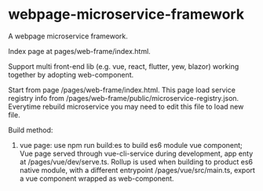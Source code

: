 # webpage-microservice-framework
A webpage microservice framework. 

Index page at pages/web-frame/index.html.


Support multi front-end lib (e.g. vue, react, flutter, yew, blazor) working together by adopting web-component.

Start from page /pages/web-frame/index.html. This page load service registry info from /pages/web-frame/public/microservice-registry.json. Everytime rebuild microservice you may need to edit this file to load new file.

Build method:
1. vue page: use npm run build:es to build es6 module vue component;
Vue page served through vue-cli-service during development, app enty at /pages/vue/dev/serve.ts. Rollup is used when building to product es6 native module, with a different entrypoint /pages/vue/src/main.ts, export a vue component wrapped as web-component.
